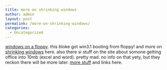 ```yaml
---
title: more on shrinking windows
author: admin
layout: post
permalink: /more-on-shrinking-windows/
categories:
  - Uncategorized
---
```

[windows on a floppy][1]. this bloke got win3.1 booting from floppy! and more on [shrinking windows][2] here. also there si stuff on the site about somone getting office into 10mb (excel and word). pretty mad. no info on that yety, but they reckon there will be more later. [more stuff][3] and links here.

 [1]: http://www.wimborne.org/woaf/
 [2]: http://www.wimborne.org/richard/shrinkingwindows/
 [3]: http://www.wimborne.org/richard/techstuff/windows31_on_a_floppy/